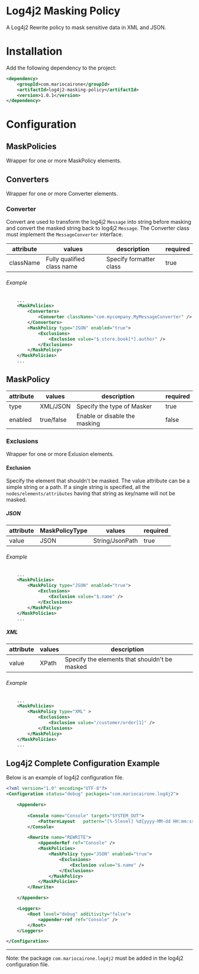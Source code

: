 # Log4j2 Masking Policy

A Log4j2 Rewrite policy to mask sensitive data in XML and JSON.

# Installation

Add the following dependency to the project:
```xml
<dependency>
    <groupId>com.mariocairone</groupId>
    <artifactId>log4j2-masking-policy</artifactId>
    <version>1.0.1</version>
</dependency>
```


# Configuration

## MaskPolicies
Wrapper for one or more MaskPolicy elements.

## Converters
Wrapper for one or more Converter elements.

### Converter
Convert are used to transform the log4j2 `Message` into string before masking and convert the masked string back to log4j2 `Message`.
The Converter class must implement the `MessageConverter` interface.

| attribute | values                     | description             | required |
| --------- | -------------------------- | ----------------------- | -------- |
| className | Fully qualified class name | Specify formatter class | true     |

###### Example
```xml
    ...
    <MaskPolicies>
        <Converters>
            <Converter className="com.mycompany.MyMessageConverter" />
        </Converters>
        <MaskPolicy type="JSON" enabled="true"> 
            <Exclusions>
                <Exclusion value="$.store.book[*].author" />
            </Exclusions>
        </MaskPolicy>				
    </MaskPolicies>
    ...        
```

## MaskPolicy

| attribute | values     | description                   | required |
| --------- | ---------- | ----------------------------- | -------- |
| type      | XML/JSON   | Specify the type of Masker    | true     |
| enabled   | true/false | Enable or disable the masking | false    |


### Exclusions
Wrapper for one or more Exlusion elements.

#### Exclusion
Specify the element that shouldn't be masked.
The value attribute can be a simple string or a path.
If a single string is specified, all the `nodes/elements/attributes` having that string as key/name will not be masked.

##### JSON
 
| attribute | MaskPolicyType | values          | required |
| --------- | -------------- | --------------- | -------- |
| value     | JSON           | String/JsonPath | true     |

###### Example
```xml
    ...
    <MaskPolicies>
        <MaskPolicy type="JSON" enabled="true"> 
            <Exclusions>
                <Exclusion value="$.name" />
            </Exclusions>
        </MaskPolicy>				
    </MaskPolicies>
    ...        
```

##### XML

| attribute | values | description                                   |
| --------- | ------ | --------------------------------------------- |
| value     | XPath  | Specify the elements that shouldn't be masked |

###### Example
```xml
    ...
    <MaskPolicies>
        <MaskPolicy type="XML" > 
            <Exclusions>
                <Exclusion value="/customer/order[1]" />
            </Exclusions>
        </MaskPolicy>				
    </MaskPolicies>
    ...        
```

## Log4j2 Complete Configuration Example

Below is an example of log4j2 configuration file.

```xml
<?xml version="1.0" encoding="UTF-8"?>
<Configuration status="debug" packages="com.mariocairone.log4j2">

    <Appenders>
        
        <Console name="Console" target="SYSTEM_OUT">
            <PatternLayout   pattern="[%-5level] %d{yyyy-MM-dd HH:mm:ss.SSS} [%t] %c{1} - %msg%n" />
        </Console>

        <Rewrite name="REWRITE">
            <AppenderRef ref="Console" />
            <MaskPolicies>
                <MaskPolicy type="JSON" enabled="true"> 
                    <Exclusions>
                        <Exclusion value="$.name" />
                    </Exclusions>
                </MaskPolicy>				
            </MaskPolicies>
        </Rewrite>   

    </Appenders>

    <Loggers>
        <Root level="debug" additivity="false">
            <appender-ref ref="Console" />
        </Root>
    </Loggers>

</Configuration>
```

---
Note: the package `com.mariocairone.log4j2` must be added in the log4j2 configuration file.